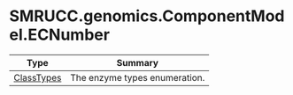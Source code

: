 ﻿
# SMRUCC.genomics.ComponentModel.ECNumber

|Type|Summary|
|----|-------|
|[ClassTypes](./ClassTypes.md)|The enzyme types enumeration.|

